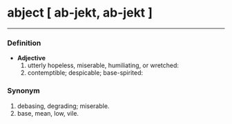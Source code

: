 # abject [ ab-jekt, ab-jekt ] 
---
### Definition
- **Adjective**
  1. utterly hopeless, miserable, humiliating, or wretched:
  2. contemptible; despicable; base-spirited:
### Synonym
1. debasing, degrading; miserable.
2. base, mean, low, vile.

